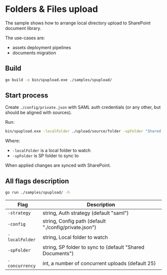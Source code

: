 # Folders & Files upload

The sample shows how to arrange local directory upload to SharePoint document library.

The use-cases are:

- assets deployment pipelines
- documents migration

## Build

```bash
go build -o bin/spupload.exe ./samples/spupload/
```

## Start process

Create `./config/private.json` with SAML auth credentials (or any other, but should be aligned with sources).

Run:

```bash
bin/spupload.exe -localFolder ./upload/source/folder -spFolder "Shared Documents"
```

Where:
- `-localFolder` is a local folder to watch
- `-spFolder` is SP folder to sync to

When applied changes are synced with SharePoint.

## All flags description

```bash
go run ./samples/spupload/ -h
```

Flag | Description
-----|------------
`-strategy` | string, Auth strategy (default "saml")
`-config` | string, Config path (default "./config/private.json")
`-localFolder` | string, Local folder to watch
`-spFolder` | string, SP folder to sync to (default "Shared Documents")
`-concurrency` | int, a number of concurrent uploads (default 25)
